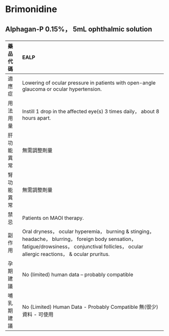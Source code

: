 # Brimonidine

## Alphagan-P 0.15%， 5mL ophthalmic solution

##### 

| 藥品代碼   | EALP                                                                                                                                                                                               |
|:-----------|:---------------------------------------------------------------------------------------------------------------------------------------------------------------------------------------------------|
| 適應症     | Lowering of ocular pressure in patients with open-angle glaucoma or ocular hypertension.                                                                                                           |
| 用法用量   | Instill 1 drop in the affected eye(s) 3 times daily， about 8 hours apart.                                                                                                                         |
| 肝功能異常 | 無需調整劑量                                                                                                                                                                                       |
| 腎功能異常 | 無需調整劑量                                                                                                                                                                                       |
| 禁忌       | Patients on MAOI therapy.                                                                                                                                                                          |
| 副作用     | Oral dryness， ocular hyperemia， burning & stinging， headache， blurring， foreign body sensation， fatigue/drowsiness， conjunctival follicles， ocular allergic reactions， & ocular pruritus. |
| 孕期建議   | No (limited) human data – probably compatible                                                                                                                                                      |
| 哺乳期建議 | No (Limited) Human Data - Probably Compatible 無(很少)資料 - 可使用                                                                                                                                |

